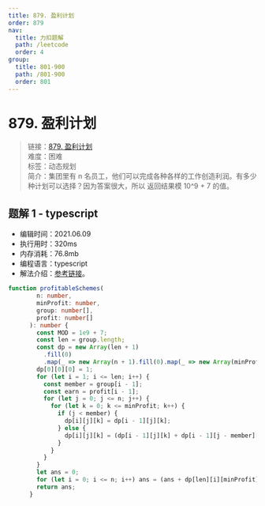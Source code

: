 ```yaml
---
title: 879. 盈利计划
order: 879
nav:
  title: 力扣题解
  path: /leetcode
  order: 4
group:
  title: 801-900
  path: /801-900
  order: 801
---
```


# 879. 盈利计划
    
> 链接：[879. 盈利计划](https://leetcode-cn.com/problems/profitable-schemes/)  
> 难度：困难  
> 标签：动态规划  
> 简介：集团里有 n 名员工，他们可以完成各种各样的工作创造利润。有多少种计划可以选择？因为答案很大，所以 返回结果模 10^9 + 7 的值。
      
## 题解 1 - typescript
- 编辑时间：2021.06.09
- 执行用时：320ms
- 内存消耗：76.8mb
- 编程语言：typescript
- 解法介绍：[参考链接](https://leetcode-cn.com/problems/profitable-schemes/solution/ying-li-ji-hua-by-leetcode-solution-3t8o/)。
```typescript
function profitableSchemes(
        n: number,
        minProfit: number,
        group: number[],
        profit: number[]
      ): number {
        const MOD = 1e9 + 7;
        const len = group.length;
        const dp = new Array(len + 1)
          .fill(0)
          .map(_ => new Array(n + 1).fill(0).map(_ => new Array(minProfit + 1).fill(0)));
        dp[0][0][0] = 1;
        for (let i = 1; i <= len; i++) {
          const member = group[i - 1];
          const earn = profit[i - 1];
          for (let j = 0; j <= n; j++) {
            for (let k = 0; k <= minProfit; k++) {
              if (j < member) {
                dp[i][j][k] = dp[i - 1][j][k];
              } else {
                dp[i][j][k] = (dp[i - 1][j][k] + dp[i - 1][j - member][Math.max(0, k - earn)]) % MOD;
              }
            }
          }
        }
        let ans = 0;
        for (let i = 0; i <= n; i++) ans = (ans + dp[len][i][minProfit]) % MOD;
        return ans;
      }
```

      